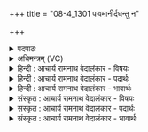 +++
title = "08-4_1301 पावमानीर्दधन्तु न"

+++
<details><summary>पदपाठः</summary>

पा꣣वमानीः꣢। द꣣धन्तु। नः। इम꣢म्। लो꣣क꣢म्। अ꣡थ꣢꣯। उ꣣। अमु꣢म्। का꣡मा꣢꣯न्। सम्। अ꣣र्धयन्तु। नः। देवीः꣡। दे꣣वैः꣡। स꣣मा꣡हृ꣢ताः। स꣣म्। आ꣡हृ꣢꣯ताः। १३०१।
</details>

<details><summary>अधिमन्त्रम् (VC)</summary>

- पवमानाध्येता
- पवित्र आङ्गिरसो वा वसिष्ठो वा उभौ वा
- अनुष्टुप्
- गान्धारः
</details>

<details><summary>हिन्दी : आचार्य रामनाथ वेदालंकार - विषयः</summary>

अगले मन्त्र में वेदाध्ययन से हमें क्या प्राप्त हो,यह आकाङ्क्षा व्यक्त की गयी है।
</details>

<details><summary>हिन्दी : आचार्य रामनाथ वेदालंकार - पदार्थः</summary>

पदार्थान्वयभाषाः -  (पावमानीः) पवमान देवतावाली ऋचाएँ (नः) हमारे (इमं लोकम्) इहलोक को (अथ उ) और (अमुम्) परलोक को (दधन्तु) सहारा लगाएँ। (देवैः) वेदवेत्ता विद्वानों द्वारा (समाहृताः) पढ़ायी गयी वे (देवीः) अर्थप्रकाशक ऋचाएँ (नः) हमारे (कामान्) मनोरथों को (समर्द्धयन्तु) पूर्ण करें ॥४॥
</details>

<details><summary>हिन्दी : आचार्य रामनाथ वेदालंकार - भावार्थः</summary>

भावार्थभाषाः -  मनुष्यों को चाहिए कि वे वेदों के अध्ययन से स्फूर्ति और सत्प्रेरणा प्राप्त कर इस लोक को,परलोक को और सब मनोरथों को समृद्ध करें ॥४॥
</details>

<details><summary>संस्कृत : आचार्य रामनाथ वेदालंकार - विषयः</summary>

अथ वेदाध्ययनेन किं स्यादित्याकाङ्क्षते।
</details>

<details><summary>संस्कृत : आचार्य रामनाथ वेदालंकार - पदार्थः</summary>

पदार्थान्वयभाषाः -  (पावमानीः) पवमानदेवताका ऋचः (नः) अस्माकम् (इमं लोकम्) इहलोकम् (अथ उ) अपि च (अमुम्) परलोकम् (दधन्तु) धारयन्तु।[दध धारणे भ्वादिः,व्यत्ययेन परस्मैपदम्।] (देवैः) वेदविद्भिः (समाहृताः) अध्यापिताः ताः (देवीः) देव्यः अर्थप्रकाशिका ऋचः (नः) अस्माकम् (कामान्) मनोरथान् (समर्द्धयन्तु) पूरयन्तु ॥४॥
</details>

<details><summary>संस्कृत : आचार्य रामनाथ वेदालंकार - भावार्थः</summary>

भावार्थभाषाः -  वेदाध्ययनेन जनाः स्फूर्तिं सत्प्रेरणां च प्राप्येमं च लोकममुं च लोकं सर्वांश्च कामान् समर्द्धयितुमर्हन्ति ॥४॥
</details>